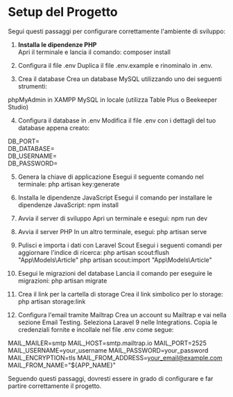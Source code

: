 # Setup del Progetto

Segui questi passaggi per configurare correttamente l'ambiente di sviluppo:

1. **Installa le dipendenze PHP**  
   Apri il terminale e lancia il comando:
    composer install

2. Configura il file .env
Duplica il file .env.example e rinominalo in .env.

3. Crea il database
Crea un database MySQL utilizzando uno dei seguenti strumenti:

phpMyAdmin in XAMPP
MySQL in locale (utilizza Table Plus o Beekeeper Studio)

4. Configura il database in .env
Modifica il file .env con i dettagli del tuo database appena creato:

DB_PORT=  
DB_DATABASE=  
DB_USERNAME=  
DB_PASSWORD=  

5. Genera la chiave di applicazione
Esegui il seguente comando nel terminale:
php artisan key:generate

6. Installa le dipendenze JavaScript
Esegui il comando per installare le dipendenze JavaScript:
npm install

7. Avvia il server di sviluppo
Apri un terminale e esegui:
npm run dev

8. Avvia il server PHP
In un altro terminale, esegui:
php artisan serve

9. Pulisci e importa i dati con Laravel Scout
Esegui i seguenti comandi per aggiornare l'indice di ricerca:
php artisan scout:flush "App\Models\Article"
php artisan scout:import "App\Models\Article"

10. Esegui le migrazioni del database
Lancia il comando per eseguire le migrazioni:
php artisan migrate

11. Crea il link per la cartella di storage
Crea il link simbolico per lo storage:
php artisan storage:link

12. Configura l'email tramite Mailtrap
Crea un account su Mailtrap e vai nella sezione Email Testing.
Seleziona Laravel 9 nelle Integrations. Copia le credenziali fornite e incollale nel file .env come segue:

MAIL_MAILER=smtp
MAIL_HOST=smtp.mailtrap.io
MAIL_PORT=2525
MAIL_USERNAME=your_username
MAIL_PASSWORD=your_password
MAIL_ENCRYPTION=tls
MAIL_FROM_ADDRESS=your_email@example.com
MAIL_FROM_NAME="${APP_NAME}"

Seguendo questi passaggi, dovresti essere in grado di configurare e far partire correttamente il progetto.